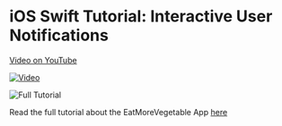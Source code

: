# iOS Swift Tutorial: Interactive User Notifications 

[Video on YouTube](https://youtu.be/e7cTZ4Tp25I)

[![Video](https://img.youtube.com/vi/e7cTZ4Tp25I/0.jpg)](https://www.youtube.com/watch?v=e7cTZ4Tp25I)


![Full Tutorial](http://www.brianadvent.com/wp-content/uploads/2017/03/moreFruits.jpg)

Read the full tutorial about the EatMoreVegetable App [here](http://www.brianadvent.com/build-simple-core-data-driven-ios-app/)
